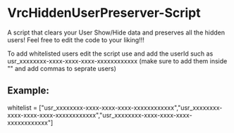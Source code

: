 # VrcHiddenUserPreserver-Script
A script that clears your User Show/Hide data and preserves all the hidden users!
Feel free to edit the code to your liking!!!

To add whitelisted users edit the script use and add the userId such as usr_xxxxxxxx-xxxx-xxxx-xxxx-xxxxxxxxxxxx (make sure to add them inside "" and add commas to seprate users)

## Example:
whitelist = ["usr_xxxxxxxx-xxxx-xxxx-xxxx-xxxxxxxxxxxx","usr_xxxxxxxx-xxxx-xxxx-xxxx-xxxxxxxxxxxx","usr_xxxxxxxx-xxxx-xxxx-xxxx-xxxxxxxxxxxx"]
